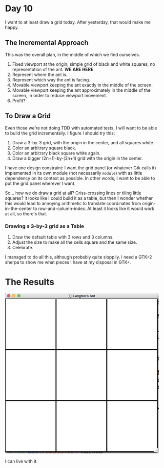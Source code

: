 # Day 10

I want to at least draw a grid today. After yesterday, that would make me happy.

## The Incremental Approach

This was the overall plan, in the middle of which we find ourselves.

1. Fixed viewport at the origin, simple grid of black and white squares, no representation of the ant. **WE ARE HERE**
1. Represent where the ant is.
1. Represent which way the ant is facing.
1. Movable viewport keeping the ant exactly in the middle of the screen.
1. Movable viewport keeping the ant approximately in the middle of the screen, in order to reduce viewport movement.
1. Profit?

## To Draw a Grid

Even those we're not doing TDD with automated tests, I will want to be able to build the grid incrementally. I figure I should try this:

1. Draw a 3-by-3 grid, with the origin in the center, and all squares white.
1. Color an arbitrary square black.
1. Color an arbitrary black square white again.
1. Draw a bigger (2n+1)-by-(2n+1) grid with the origin in the center.

I have one design constraint: I want the grid panel (or whatever Gtk calls it) implemented in its own module (not necessarily `module`) with as little dependency on its context as possible. In other words, I want to be able to put the grid panel wherever I want.

So... how we do draw a grid at all? Criss-crossing lines or tiling little squares? It looks like I could build it as a table, but then I wonder whether this would lead to annoying arithmetic to translate coordinates from origin-in-the-center to row-and-column-index. At least it looks like it would work at all, so there's that.

### Drawing a 3-by-3 grid as a Table

1. Draw the default table with 3 rows and 3 columns.
1. Adjust the size to make all the cells square and the same size.
1. Celebrate.

I managed to do all this, although probably quite sloppily. I need a GTK+2 sherpa to show me what pieces I have at my disposal in GTK+.

# The Results

![My First Grid](./images/basic-grid.png)

I can live with it.
